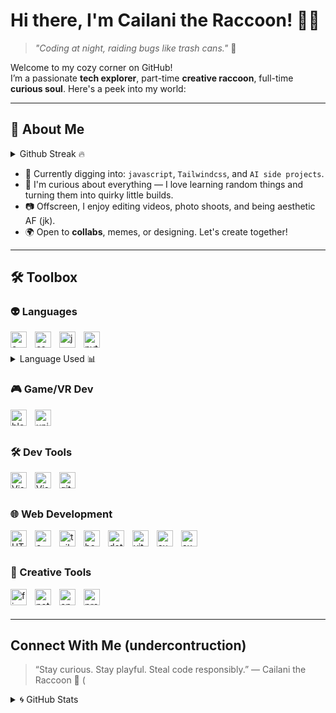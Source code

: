 # Hi there, I'm Cailani the Raccoon! 🦝✨  
> *"Coding at night, raiding bugs like trash cans."* 🌃

Welcome to my cozy corner on GitHub!  
I’m a passionate **tech explorer**, part-time **creative raccoon**, full-time **curious soul**. Here's a peek into my world:

---

## 🚀 About Me

<details>
  <summary>Github Streak 🔥 </summary>
  <br>
  <img alt="Cai1ani's Top Langs" src="https://streak-stats.demolab.com?user=Cai1ani&theme=react&hide_border=true&date_format=M%20j%5B%2C%20Y%5D)" />
</details>


- 🌱 Currently digging into: `javascript`, `Tailwindcss`, and `AI side projects`.
- 🧠 I'm curious about everything — I love learning random things and turning them into quirky little builds.
- 📷 Offscreen, I enjoy editing videos, photo shoots, and being aesthetic AF (jk).
- 🌍 Open to **collabs**, memes, or designing. Let's create together!

---

## 🛠️ Toolbox

### 👽 Languages     
<img align="left" alt="c++" width="26px" src="https://cdn.jsdelivr.net/gh/devicons/devicon@latest/icons/cplusplus/cplusplus-original.svg" style="padding-right:10px;" />
<img align="left" alt="csharp" width="26px" src="https://cdn.jsdelivr.net/gh/devicons/devicon@latest/icons/csharp/csharp-original.svg" style="padding-right:10px;"/>
<img align="left" alt="js" width="26px" src="https://cdn.jsdelivr.net/gh/devicons/devicon@latest/icons/javascript/javascript-original.svg" style="padding-right:10px;"/>
<img align="left" alt="python" width="26px" src="https://cdn.jsdelivr.net/gh/devicons/devicon@latest/icons/python/python-original.svg" style="padding-right:10px;"/> 

<br />
<br />

<details>
  <summary>Language Used 📊 </summary>
  <br>
  <img alt="Cai1ani's Top Langs" src="https://github-readme-stats-ashy-kappa.vercel.app/api/top-langs/?username=Cai1ani&show_icons=true&hide_border=false&theme=transparent&title_color=90b7bf&icon_color=9d5353&border_color=313244&layout=compact" />
</details>


### 🎮 Game/VR Dev
<img align="left" alt="blender" width="26px" src="https://cdn.jsdelivr.net/gh/devicons/devicon@latest/icons/blender/blender-original.svg" style="padding-right:10px;" />
<img align="left" alt="unity" width="26px" src="https://cdn.jsdelivr.net/gh/devicons/devicon@latest/icons/unity/unity-original.svg" style="padding-right:10px;" />

<br />
<br />

### 🛠 Dev Tools
<img align="left" alt="Visual Studio Code" width="26px" src="https://cdn.jsdelivr.net/gh/devicons/devicon/icons/vscode/vscode-original.svg" style="padding-right:10px;" />
<img align="left" alt="Visual Studio" width="26px" src="https://cdn.jsdelivr.net/gh/devicons/devicon@latest/icons/visualstudio/visualstudio-original.svg" style="padding-right:10px;"/>
<img align="left" alt="git" width="26px" src="https://cdn.jsdelivr.net/gh/devicons/devicon@latest/icons/git/git-original.svg" style="padding-right:10px;"/>


<br />
<br />

### 🌐 Web Development
<img align="left" alt="HTML5" width="26px" src="https://cdn.jsdelivr.net/gh/devicons/devicon/icons/html5/html5-original.svg" style="padding-right:10px;" />
<img align="left" alt="c++" width="26px" src="https://cdn.jsdelivr.net/gh/devicons/devicon@latest/icons/css3/css3-original.svg" style="padding-right:10px;"/> 
<img align="left" alt="tailwindcss" width="26px" src="https://cdn.jsdelivr.net/gh/devicons/devicon@latest/icons/tailwindcss/tailwindcss-original.svg" style="padding-right:10px;" />
<img align="left" alt="bootstrap" width="26px" src="https://cdn.jsdelivr.net/gh/devicons/devicon@latest/icons/bootstrap/bootstrap-original.svg" style="padding-right:10px;"/>
<img align="left" alt="dotnetcore" width="26px" src="https://cdn.jsdelivr.net/gh/devicons/devicon@latest/icons/dotnetcore/dotnetcore-original.svg" style="padding-right:10px;"/>        
<img align="left" alt="vitejs" width="26px" src="https://cdn.jsdelivr.net/gh/devicons/devicon@latest/icons/vitejs/vitejs-original.svg" style="padding-right:10px;" />         
<img align="left" alt="supabase" width="26px" src="https://cdn.jsdelivr.net/gh/devicons/devicon@latest/icons/supabase/supabase-original.svg" style="padding-right:10px;" />
<img align="left" alt="supabase" width="26px" src="https://cdn.jsdelivr.net/gh/devicons/devicon@latest/icons/vercel/vercel-line.svg" style="padding-right:10px;"/>
          
          

<br />
<br />

### 🎨 Creative Tools

<img align="left" alt="figma" width="26px" src="https://cdn.jsdelivr.net/gh/devicons/devicon@latest/icons/figma/figma-original.svg" style="padding-right:10px;"/>
<img align="left" alt="notion" width="26px" src="https://cdn.jsdelivr.net/gh/devicons/devicon@latest/icons/notion/notion-original.svg" style="padding-right:10px;"/>
<img align="left" alt="opengl" width="26px" src="https://cdn.jsdelivr.net/gh/devicons/devicon@latest/icons/opengl/opengl-original.svg" style="padding-right:10px;"/>
<img align="left" alt="premierepro" width="26px" src="https://cdn.jsdelivr.net/gh/devicons/devicon@latest/icons/premierepro/premierepro-plain.svg" style="padding-right:10px;"/>
          

<br />
<br />

---

## Connect With Me (undercontruction)
> “Stay curious. Stay playful. Steal code responsibly.”
  — Cailani the Raccoon 🦝
(


<details>
  <summary>🌀 GitHub Stats</summary>
  <br>
  <img style="margin-left: 20px; margin-bottom: 10px;" alt="Cai1ani's GitHub stats" src="https://github-readme-stats-ashy-kappa.vercel.app/api?username=Cai1ani&theme=transparent&show_icons=true&hide_border=false&title_color=90b7bf&icon_color=9d5353&text_color=bf8b67&border_color=313244" />

</details>


